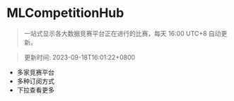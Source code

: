 # MLCompetitionHub

> 一站式显示各大数据竞赛平台正在进行的比赛，每天 16:00 UTC+8 自动更新。
  
> 更新时间: 2023-09-18T16:01:22+0800 

* 多家竞赛平台
* 多种订阅方式
* 下拉查看更多